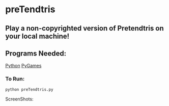 # preTendtris

## Play a non-copyrighted version of Pretendtris on your local machine!

## Programs Needed:
[Python](https://www.python.org/)
[PyGames](https://www.pygame.org/wiki/GettingStarted)

### To Run:
```
python preTendtris.py
```

ScreenShots:

